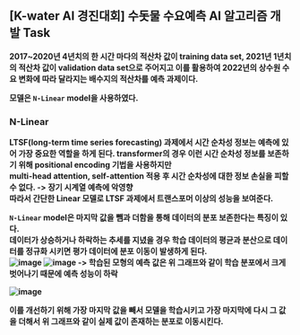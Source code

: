## [K-water AI 경진대회] 수돗물 수요예측 AI 알고리즘 개발 <b>Task<b/>

2017~2020년 4년치의 한 시간 마다의 적산차 값이 training data set, 2021년 1년치의 적산차 값이 validation data set으로 주어지고 이를 활용하여 2022년의 상수원 수요 변화에 따라 달라지는 배수지의 적산차를 예측 과제이다. 

모델은 <code>N-Linear</code> model을 사용하였다. 

### N-Linear 

LTSF(long-term time series forecasting) 과제에서 시간 순차성 정보는 예측에 있어 가장 중요한 역할을 하게 된다.
transformer의 경우 이런 시간 순차성 정보를 보존하기 위해 positional encoding 기법을 사용하지만 <br>
multi-head attention, self-attention 적용 후 시간 순차성에 대한 정보 손실을 피할 수 없다. -> 장기 시계열 예측에 악영향 <br>
따라서 간단한 Linear 모델로 LTSF 과제에서 트랜스포머 이상의 성능을 보여준다.
<br>

<code>N-Linear</code> model은 마지막 값을 뺌과 더함을 통해 데이터의 분포 보존한다는 특징이 있다. 
<br>
데이터가 상승하거나 하락하는 추세를 지녔을 경우 학습 데이터의 평균과 분산으로 데이터를 정규화 시키면 평가 데이터에 분포 이동이 발생하게 된다.<br>
![image](https://github.com/soyekwon/NLinear/assets/55877726/fe9aa685-b452-445a-b483-7fa1df9532ba) ![image](https://github.com/soyekwon/NLinear/assets/55877726/c88dee70-775d-48ff-b00c-af9261a3b69a)
-> 학습된 모형의 예측 값은  위 그래프와 같이 학습 분포에서 크게 벗어나기 때문에 예측 성능이 하락 <br>

![image](https://github.com/soyekwon/NLinear/assets/55877726/3ea64bad-77b8-4872-a054-16f92782cdec)

이를 개선하기 위해 가장 마지막 값을 빼서 모델을 학습시키고 가장 마지막에 다시 그 값을 더해서 위 그래프와 같이 실제 값이 존재하는 분포로 이동시킨다. 























